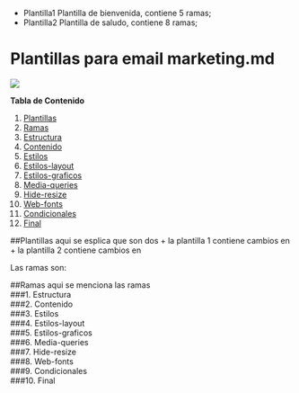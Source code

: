 - Plantilla1 Plantilla de bienvenida, contiene 5 ramas;
- Plantilla2 Plantilla de saludo, contiene 8 ramas;

# Plantillas para email marketing.md

![](https://as2.ftcdn.net/v2/jpg/03/34/92/47/1000_F_334924717_Hk6SlTDXeQu9KJQAIU97fV8XzRg14cXC.jpg)

**Tabla de Contenido**
1. [Plantillas](#id1)
2. [Ramas](#id2)
3. [Estructura](#id3)
4. [Contenido](#id4)
5. [Estilos](#id5)
5. [Estilos-layout](#id6)
5. [Estilos-graficos](#id7)
5. [Media-queries](#id8)
5. [Hide-resize](#id9)
5. [Web-fonts](#id10)
5. [Condicionales](#id11)
5. [Final](#id12)

<div id='id1' />
##Plantillas
aqui se esplica que son dos 
+ la plantilla 1 contiene cambios en
+ la plantilla 2 contiene cambios en

Las ramas son:
<div id='id2' />
##Ramas
aqui se menciona las ramas
<div id='id3' />
###1. Estructura
<div id='id4' />
###2. Contenido
<div id='id5' />
###3. Estilos
<div id='id6' />
###4. Estilos-layout
<div id='id7' />
###5. Estilos-graficos
<div id='id8' />
###6. Media-queries
<div id='id9' />
###7. Hide-resize
<div id='id10' />
###8. Web-fonts
<div id='id11' />
###9. Condicionales
<div id='id12' />
###10. Final

